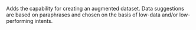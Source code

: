 Adds the capability for creating an augmented dataset. Data suggestions are based on paraphrases and chosen on the basis of low-data and/or low-performing intents.